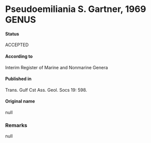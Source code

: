 Pseudoemiliania S. Gartner, 1969 GENUS
=======

#### Status
ACCEPTED

#### According to
Interim Register of Marine and Nonmarine Genera

#### Published in
Trans. Gulf Cst Ass. Geol. Socs 19: 598.

#### Original name
null

### Remarks
null
